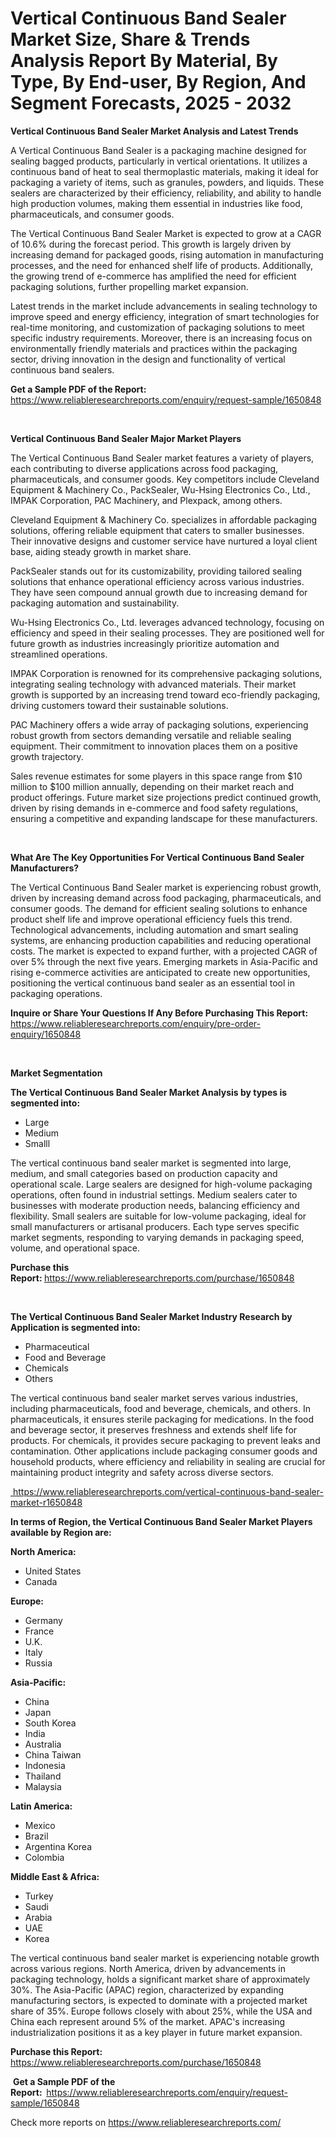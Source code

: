 <p><h1>Vertical Continuous Band Sealer Market Size, Share & Trends Analysis Report By Material, By Type, By End-user, By Region, And Segment Forecasts, 2025 - 2032</h1></p><p><strong>Vertical Continuous Band Sealer Market Analysis and Latest Trends</strong></p>
<p><p>A Vertical Continuous Band Sealer is a packaging machine designed for sealing bagged products, particularly in vertical orientations. It utilizes a continuous band of heat to seal thermoplastic materials, making it ideal for packaging a variety of items, such as granules, powders, and liquids. These sealers are characterized by their efficiency, reliability, and ability to handle high production volumes, making them essential in industries like food, pharmaceuticals, and consumer goods.</p><p>The Vertical Continuous Band Sealer Market is expected to grow at a CAGR of 10.6% during the forecast period. This growth is largely driven by increasing demand for packaged goods, rising automation in manufacturing processes, and the need for enhanced shelf life of products. Additionally, the growing trend of e-commerce has amplified the need for efficient packaging solutions, further propelling market expansion. </p><p>Latest trends in the market include advancements in sealing technology to improve speed and energy efficiency, integration of smart technologies for real-time monitoring, and customization of packaging solutions to meet specific industry requirements. Moreover, there is an increasing focus on environmentally friendly materials and practices within the packaging sector, driving innovation in the design and functionality of vertical continuous band sealers.</p></p>
<p><strong>Get a Sample PDF of the Report:&nbsp;</strong> <a href="https://www.reliableresearchreports.com/enquiry/request-sample/1650848?utm_campaign=2245&utm_medium=2&utm_source=Github&utm_content=ia&utm_term=08042025&utm_id=vertical-continuous-band-sealer">https://www.reliableresearchreports.com/enquiry/request-sample/1650848</a></p>
<p>&nbsp;</p>
<p><strong>Vertical Continuous Band Sealer Major Market Players</strong></p>
<p><p>The Vertical Continuous Band Sealer market features a variety of players, each contributing to diverse applications across food packaging, pharmaceuticals, and consumer goods. Key competitors include Cleveland Equipment & Machinery Co., PackSealer, Wu-Hsing Electronics Co., Ltd., IMPAK Corporation, PAC Machinery, and Plexpack, among others.</p><p>Cleveland Equipment & Machinery Co. specializes in affordable packaging solutions, offering reliable equipment that caters to smaller businesses. Their innovative designs and customer service have nurtured a loyal client base, aiding steady growth in market share.</p><p>PackSealer stands out for its customizability, providing tailored sealing solutions that enhance operational efficiency across various industries. They have seen compound annual growth due to increasing demand for packaging automation and sustainability.</p><p>Wu-Hsing Electronics Co., Ltd. leverages advanced technology, focusing on efficiency and speed in their sealing processes. They are positioned well for future growth as industries increasingly prioritize automation and streamlined operations.</p><p>IMPAK Corporation is renowned for its comprehensive packaging solutions, integrating sealing technology with advanced materials. Their market growth is supported by an increasing trend toward eco-friendly packaging, driving customers toward their sustainable solutions.</p><p>PAC Machinery offers a wide array of packaging solutions, experiencing robust growth from sectors demanding versatile and reliable sealing equipment. Their commitment to innovation places them on a positive growth trajectory.</p><p>Sales revenue estimates for some players in this space range from $10 million to $100 million annually, depending on their market reach and product offerings. Future market size projections predict continued growth, driven by rising demands in e-commerce and food safety regulations, ensuring a competitive and expanding landscape for these manufacturers.</p></p>
<p>&nbsp;</p>
<p><strong>What Are The Key Opportunities For Vertical Continuous Band Sealer Manufacturers?</strong></p>
<p><p>The Vertical Continuous Band Sealer market is experiencing robust growth, driven by increasing demand across food packaging, pharmaceuticals, and consumer goods. The demand for efficient sealing solutions to enhance product shelf life and improve operational efficiency fuels this trend. Technological advancements, including automation and smart sealing systems, are enhancing production capabilities and reducing operational costs. The market is expected to expand further, with a projected CAGR of over 5% through the next five years. Emerging markets in Asia-Pacific and rising e-commerce activities are anticipated to create new opportunities, positioning the vertical continuous band sealer as an essential tool in packaging operations.</p></p>
<p><strong>Inquire or Share Your Questions If Any Before Purchasing This Report:</strong> <a href="https://www.reliableresearchreports.com/enquiry/pre-order-enquiry/1650848?utm_campaign=2245&utm_medium=2&utm_source=Github&utm_content=ia&utm_term=08042025&utm_id=vertical-continuous-band-sealer">https://www.reliableresearchreports.com/enquiry/pre-order-enquiry/1650848</a></p>
<p>&nbsp;</p>
<p><strong>Market Segmentation</strong></p>
<p><strong>The Vertical Continuous Band Sealer Market Analysis by types is segmented into:</strong></p>
<p><ul><li>Large</li><li>Medium</li><li>Smalll</li></ul></p>
<p><p>The vertical continuous band sealer market is segmented into large, medium, and small categories based on production capacity and operational scale. Large sealers are designed for high-volume packaging operations, often found in industrial settings. Medium sealers cater to businesses with moderate production needs, balancing efficiency and flexibility. Small sealers are suitable for low-volume packaging, ideal for small manufacturers or artisanal producers. Each type serves specific market segments, responding to varying demands in packaging speed, volume, and operational space.</p></p>
<p><strong>Purchase this Report:&nbsp;</strong><a href="https://www.reliableresearchreports.com/purchase/1650848?utm_campaign=2245&utm_medium=2&utm_source=Github&utm_content=ia&utm_term=08042025&utm_id=vertical-continuous-band-sealer">https://www.reliableresearchreports.com/purchase/1650848</a></p>
<p>&nbsp;</p>
<p><strong>The Vertical Continuous Band Sealer Market Industry Research by Application is segmented into:</strong></p>
<p><ul><li>Pharmaceutical</li><li>Food and Beverage</li><li>Chemicals</li><li>Others</li></ul></p>
<p><p>The vertical continuous band sealer market serves various industries, including pharmaceuticals, food and beverage, chemicals, and others. In pharmaceuticals, it ensures sterile packaging for medications. In the food and beverage sector, it preserves freshness and extends shelf life for products. For chemicals, it provides secure packaging to prevent leaks and contamination. Other applications include packaging consumer goods and household products, where efficiency and reliability in sealing are crucial for maintaining product integrity and safety across diverse sectors.</p></p>
<p><a href="https://www.reliableresearchreports.com/vertical-continuous-band-sealer-market-r1650848?utm_campaign=2245&utm_medium=2&utm_source=Github&utm_content=ia&utm_term=08042025&utm_id=vertical-continuous-band-sealer">&nbsp;https://www.reliableresearchreports.com/vertical-continuous-band-sealer-market-r1650848</a></p>
<p><strong>In terms of Region, the Vertical Continuous Band Sealer Market Players available by Region are:</strong></p>
<p>
    <p> <strong> North America: </strong>
        <ul>
            <li>United States</li>
            <li>Canada</li>
        </ul>
        </p> 
    <p> <strong> Europe: </strong>
        <ul>
            <li>Germany</li>
            <li>France</li>
            <li>U.K.</li>
            <li>Italy</li>
            <li>Russia</li>
        </ul>
        </p> 
    <p> <strong> Asia-Pacific: </strong>
        <ul>
            <li>China</li>
            <li>Japan</li>
            <li>South Korea</li>
            <li>India</li>
            <li>Australia</li>
            <li>China Taiwan</li>
            <li>Indonesia</li>
            <li>Thailand</li>
            <li>Malaysia</li>
        </ul>
        </p> 
    <p> <strong> Latin America: </strong>
        <ul>
            <li>Mexico</li>
            <li>Brazil</li>
            <li>Argentina Korea</li>
            <li>Colombia</li>
        </ul>
        </p> 
    <p> <strong> Middle East & Africa: </strong>
        <ul>
            <li>Turkey</li>
            <li>Saudi</li>
            <li>Arabia</li>
            <li>UAE</li>
            <li>Korea</li>
        </ul>
    </p>
    </p>
<p><p>The vertical continuous band sealer market is experiencing notable growth across various regions. North America, driven by advancements in packaging technology, holds a significant market share of approximately 30%. The Asia-Pacific (APAC) region, characterized by expanding manufacturing sectors, is expected to dominate with a projected market share of 35%. Europe follows closely with about 25%, while the USA and China each represent around 5% of the market. APAC's increasing industrialization positions it as a key player in future market expansion.</p></p>
<p><strong>Purchase this Report: </strong><a href="https://www.reliableresearchreports.com/purchase/1650848?utm_campaign=2245&utm_medium=2&utm_source=Github&utm_content=ia&utm_term=08042025&utm_id=vertical-continuous-band-sealer">https://www.reliableresearchreports.com/purchase/1650848</a></p>
<p>&nbsp;<strong>Get a Sample PDF of the Report:&nbsp;&nbsp;</strong><a href="https://www.reliableresearchreports.com/enquiry/request-sample/1650848?utm_campaign=2245&utm_medium=2&utm_source=Github&utm_content=ia&utm_term=08042025&utm_id=vertical-continuous-band-sealer">https://www.reliableresearchreports.com/enquiry/request-sample/1650848</a></p>
<p><strong></strong></p>
<p>Check more reports on <a href="https://www.reliableresearchreports.com/?utm_campaign=2245&utm_medium=2&utm_source=Github&utm_content=ia&utm_term=08042025&utm_id=vertical-continuous-band-sealer">https://www.reliableresearchreports.com/</a></p>